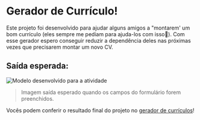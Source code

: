 # Gerador de Currículo!

Este projeto foi desenvolvido para ajudar alguns amigos a "montarem' um bom currículo (eles sempre me pediam para ajuda-los com isso🤣).
Com esse gerador espero conseguir reduzir a dependência deles nas próximas vezes que precisarem montar um novo CV.


## Saída esperada:
![Modelo desenvolvido para a atividade](https://i.imgur.com/7iaD58r.png)

> Imagem saída esperado quando os campos do formulário forem preenchidos.

 Vocês podem conferir o resultado final do projeto no [gerador de currículos](https://lauroleal.github.io/gerador-de-curriculo/)!
 
